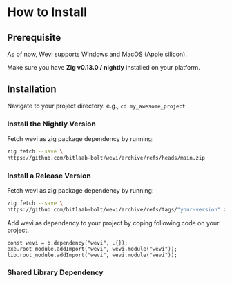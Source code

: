 # How to Install

## Prerequisite

As of now, Wevi supports Windows and MacOS (Apple silicon).

Make sure you have **Zig v0.13.0 / nightly** installed on your platform.

## Installation

Navigate to your project directory. e.g., `cd my_awesome_project`

### Install the Nightly Version

Fetch wevi as zig package dependency by running:

```sh
zig fetch --save \
https://github.com/bitlaab-bolt/wevi/archive/refs/heads/main.zip
```

### Install a Release Version

Fetch wevi as zig package dependency by running:

```sh
zig fetch --save \
https://github.com/bitlaab-bolt/wevi/archive/refs/tags/"your-version".zip
```

Add wevi as dependency to your project by coping following code on your project.

```zig title="build.zig"
const wevi = b.dependency("wevi", .{});
exe.root_module.addImport("wevi", wevi.module("wevi"));
lib.root_module.addImport("wevi", wevi.module("wevi"));
```

### Shared Library Dependency

